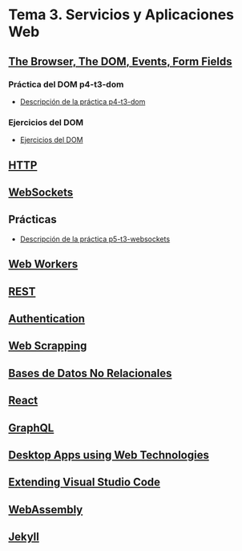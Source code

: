 # Tema 3. Servicios y Aplicaciones Web 

## [The Browser, The DOM, Events, Form Fields](dom)

### Práctica del DOM p4-t3-dom

* [Descripción de la práctica p4-t3-dom](practicas/p4-t3-dom/)

### Ejercicios del DOM

* [Ejercicios del DOM](https://github.com/ULL-MII-SYTWS-1920/ull-mii-sytws-1920.github.io/tree/master/tema3-web/exercises/dom) 


## [HTTP](http)

## [WebSockets](websockets.md)

## Prácticas

* [Descripción de la práctica p5-t3-websockets](practicas/p5-t3-websockets)

## [Web Workers](web-workers)

## [REST](rest.md)

## [Authentication](authentication.md)

<!--
**Stylus**

* [A Simple Website in Node.js with Express, Jade and Stylus](https://www.clock.co.uk/insight/a-simple-website-in-nodejs-with-express-jade-and-stylus)
* [Build a Node.js App with Express + EJS + Stylus by Robin Skafte](https://scotch.io/@robinskafte/build-a-nodejs-app-with-express-ejs-stylus)
-->

## [Web Scrapping](web-scrapping)

## [Bases de Datos No Relacionales](mongodb)

## [React](react) 

## [GraphQL](graphql)

## [Desktop Apps using Web Technologies](electron)

## [Extending Visual Studio Code](extending-vscode)

## [WebAssembly](webassembly)

## [Jekyll](jekyll)



